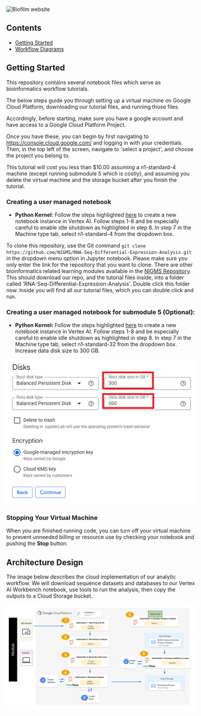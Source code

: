 
![Biofilm website](../images/Biofilm_Website_2.png)

## **Contents**

- [Getting Started](#getting-started)
- [Workflow Diagrams](#workflow-diagrams)

## **Getting Started**

This repository contains several notebook files which serve as bioinformatics workflow tutorials.

The below steps guide you through setting up a virtual machine on Google Cloud Platform, downloading our tutorial files, and running those files. 

Accordingly, before starting, make sure you have a google account and have access to a Google Cloud Platform Project.

Once you have these, you can begin by first navigating to https://console.cloud.google.com/ and logging in with your credentials. Then, in the top left of the screen, navigate to 'select a project', and choose the project you belong to.

This tutorial will cost you less than $10.00 assuming a n1-standard-4 machine (except running submodule 5 which is costly), and assuming you delete the virtual machine and the storage bucket after you finish the tutorial.

### Creating a user managed notebook 

* **Python Kernel:** Follow the steps highlighted [here](https://github.com/NIGMS/NIGMS-Sandbox/blob/main/docs/HowToCreateVertexAINotebooks.md) to create a new notebook instance in Vertex AI. Follow steps 1-8 and be especially careful to enable idle shutdown as highlighted in step 8. In step 7 in the Machine type tab, select n1-standard-4 from the dropdown box.

To clone this repository, use the Git command `git clone https://github.com/NIGMS/RNA-Seq-Differential-Expression-Analysis.git` in the dropdown menu option in Jupyter notebook. Please make sure you only enter the link for the repository that you want to clone. There are other bioinformatics related learning modules available in the [NIGMS Repository](https://github.com/NIGMS). This should download our repo, and the tutorial files inside, into a folder called 'RNA-Seq-Differential-Expression-Analysis'. Double click this folder now. Inside you will find all our tutorial files, which you can double click and run.


### Creating a user managed notebook for submodule 5 (Optional): 

* **Python Kernel:** Follow the steps highlighted [here](https://github.com/NIGMS/NIGMS-Sandbox/blob/main/docs/HowToCreateVertexAINotebooks.md) to create a new notebook instance in Vertex AI. Follow steps 1-8 and be especially careful to enable idle shutdown as highlighted in step 8. In step 7 in the Machine type tab, select n1-standard-32 from the dropdown box. Increase data disk size to 300 GB.
<p align="center">
  <img src="../images/disk-size-gcp.png" />
</p>

### Stopping Your Virtual Machine

When you are finished running code, you can turn off your virtual machine to prevent unneeded billing or resource use by checking your notebook and pushing the **Stop** button.

## **Architecture Design**

The image below describes the cloud implementation of our analytic workflow. We will download sequence datasets and databases to our Vertex AI Workbench notebook, use tools to run the analysis, then copy the outputs to a Cloud Storage bucket.

<p align="center">
  <img src="../images/Architecture_Diagram-gcp.png" />
</p>
